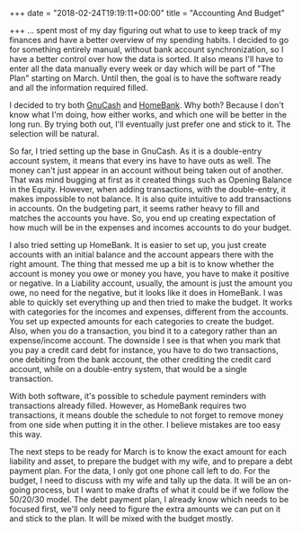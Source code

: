 +++
date = "2018-02-24T19:19:11+00:00"
title = "Accounting And Budget"

+++
... spent most of my day figuring out what to use to keep track of my finances and have a better overview of my spending habits. I decided to go for something entirely manual, without bank account synchronization, so I have a better control over how the data is sorted. It also means I'll have to enter all the data manually every week or day which will be part of "The Plan" starting on March. Until then, the goal is to have the software ready and all the information required filled.

I decided to try both [GnuCash](https://www.gnucash.org/) and [HomeBank](http://homebank.free.fr/en/). Why both? Because I don't know what I'm doing, how either works, and which one will be better in the long run. By trying both out, I'll eventually just prefer one and stick to it. The selection will be natural.

So far, I tried setting up the base in GnuCash. As it is a double-entry account system, it means that every ins have to have outs as well. The money can't just appear in an account without being taken out of another. That was mind bugging at first as it created things such as Opening Balance in the Equity. However, when adding transactions, with the double-entry, it makes impossible to not balance. It is also quite intuitive to add transactions in accounts. On the budgeting part, it seems rather heavy to fill and matches the accounts you have. So, you end up creating expectation of how much will be in the expenses and incomes accounts to do your budget.

I also tried setting up HomeBank. It is easier to set up, you just create accounts with an initial balance and the account appears there with the right amount. The thing that messed me up a bit is to know whether the account is money you owe or money you have, you have to make it positive or negative. In a Liability account, usually, the amount is just the amount you owe, no need for the negative, but it looks like it does in HomeBank. I was able to quickly set everything up and then tried to make the budget. It works with categories for the incomes and expenses, different from the accounts. You set up expected amounts for each categories to create the budget. Also, when you do a transaction, you bind it to a category rather than an expense/income account. The downside I see is that when you mark that you pay a credit card debt for instance, you have to do two transactions, one debiting from the bank account, the other crediting the credit card account, while on a double-entry system, that would be a single transaction.

With both software, it's possible to schedule payment reminders with transactions already filled. However, as HomeBank requires two transactions, it means double the schedule to not forget to remove money from one side when putting it in the other. I believe mistakes are too easy this way.

The next steps to be ready for March is to know the exact amount for each liability and asset, to prepare the budget with my wife, and to prepare a debt payment plan. For the data, I only got one phone call left to do. For the budget, I need to discuss with my wife and tally up the data. It will be an on-going process, but I want to make drafts of what it could be if we follow the 50/20/30 model. The debt payment plan, I already know which needs to be focused first, we'll only need to figure the extra amounts we can put on it and stick to the plan. It will be mixed with the budget mostly.